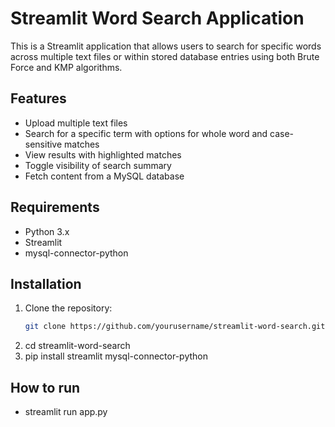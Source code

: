 # Streamlit Word Search Application

This is a Streamlit application that allows users to search for specific words across multiple text files or within stored database entries using both Brute Force and KMP algorithms.

## Features

- Upload multiple text files
- Search for a specific term with options for whole word and case-sensitive matches
- View results with highlighted matches
- Toggle visibility of search summary
- Fetch content from a MySQL database

## Requirements

- Python 3.x
- Streamlit
- mysql-connector-python

## Installation

1. Clone the repository:
   ```bash
   git clone https://github.com/yourusername/streamlit-word-search.git
2. cd streamlit-word-search
3. pip install streamlit mysql-connector-python

## How to run

- streamlit run app.py
